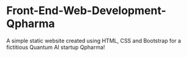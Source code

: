 # Front-End-Web-Development-Qpharma

A simple static website created using HTML, CSS and Bootstrap for a fictitious Quantum AI startup Qpharma!
